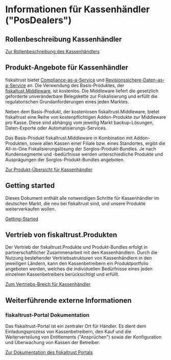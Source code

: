 # Informationen für Kassenhändler ("PosDealers")

## Rollenbeschreibung Kassenhändler

[Zur Rollenbeschreibung des Kassenhändlers](../glossar/README.md#kassenhändler-posdealer)

## Produkt-Angebote für Kassenhändler

fiskaltrust bietet [Compliance-as-a-Service](../product-service-description/README.md) und [Revisionssichere-Daten-as-a-Service](../product-service-description/README.md) an. Die Verwendung des Basis-Produktes, der [fiskaltust.Middleware](../product-service-description/compliance-as-a-service/produkte/4445-0003-lokal-installierte-middleware.md), ist kostenlos. Die Middleware liefert die gesetzlich geforderte unveränderbare Belegskette zur Fiskalisierung und erfüllt die regulatorischen Grundanforderungen eines jeden Marktes.

Neben dem Basis-Produkt, der kostenlosen fiskaltrust.Middleware, bietet fiskaltrust eine Reihe von kostenpflichtigen Addon-Produkte zur Middleware pro Kasse. Diese sind abhängig vom jeweilig Markt backup-Lösungen, Daten-Exporte oder Automatisierungs-Services. 

Das Basis-Produkt fiskaltrust.Middleware in Kombination mit Addon-Produkten, sowie allen Kassen einer Filiale bzw. eines Standortes, ergibt die All-in-One Fiskalisierungslösung der Sorglos-Produkt-Bundles. Je nach Kundensegmente und -bedürfnisse werden unterschiedliche Produkte und Ausprägungen der Sorglos-Produkt-Bundles angeboten.

[Zur Produkt-Übersicht für Kassenhändler](01-produkte/README.md)

## Getting started

Dieses Dokument enthält alle notwendigen Schritte für Kassenhändler im deutschen Markt, die neu bei fiskaltrust sind, und unsere Produkte weiterverkaufen wollen. 

[Getting-Started](getting-started.md) 

## Vertrieb von fiskaltrust.Produkten

Der Vertrieb der fiskaltrust.Produkte und Produkt-Bundles erfolgt in partnerschaftlicher Zusammenarbeit mit den Kassenhändlern. Durch die Nutzung bestehender Vertriebsstrukturen von Kassenhändlern in den jeweiligen Ländern, kann den Kassenbetreibern ein Produktportfolio angeboten werden, welches die individuellen Bedürfnisse eines jeden einzelnen Kassenbetreibers berücksichtigt und erfüllt.

[Zum Vertriebs-Breich für Kassenhändler](vertriebsmodell.md)

## Weiterführende externe Informationen

### fiskaltrust-Portal Dokumentation

Das fiskaltrust-Portal ist ein zentraler Ort für Händler. Es dient dem Einladungsprozess von Kassenbetreibern, den Kauf und die Weiterverteilung von Entitlements ("Ansprüchen") sowie der Konfiguration und Überwachung von Kassen der Betreiber. 

[Zur Dokumentation des fiskaltrust Portals](https://github.com/fiskaltrust/portal-manual-doc)

